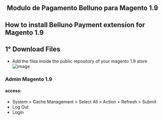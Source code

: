 <h2 align="center"> Modulo de Pagamento Belluno para Magento 1.9 </h2>

## How to install Belluno Payment extension for Magento 1.9
## 1° Download Files
- Add the files inside the public repository of your magento 1.9 store
 ![image](https://github.com/csvitor/MageShop_Belluno/assets/100157056/2447dc4d-52bd-4757-b4dd-ae2db6349af9)
 
 ### Admin Magento 1.9
 #### access:
 - System > Cache Management > Select All > Action = Refresh > Submit
 - Log Out
 - Login

